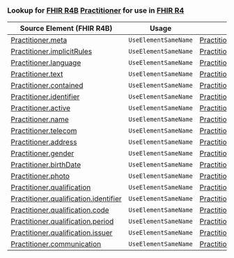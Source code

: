 ### Lookup for [FHIR R4B](https://hl7.org/fhir/R4B/) [Practitioner](https://hl7.org/fhir/R4B/Practitioner.html) for use in [FHIR R4](https://hl7.org/fhir/R4/)

| Source Element (FHIR R4B) | Usage | Target |
| -------------- | ----- | ------ |
| [Practitioner.meta](https://hl7.org/fhir/R4B/Practitioner.html#resource) | `UseElementSameName` | [Practitioner.meta](https://hl7.org/fhir/R4/Practitioner.html#resource) |
| [Practitioner.implicitRules](https://hl7.org/fhir/R4B/Practitioner.html#resource) | `UseElementSameName` | [Practitioner.implicitRules](https://hl7.org/fhir/R4/Practitioner.html#resource) |
| [Practitioner.language](https://hl7.org/fhir/R4B/Practitioner.html#resource) | `UseElementSameName` | [Practitioner.language](https://hl7.org/fhir/R4/Practitioner.html#resource) |
| [Practitioner.text](https://hl7.org/fhir/R4B/Practitioner.html#resource) | `UseElementSameName` | [Practitioner.text](https://hl7.org/fhir/R4/Practitioner.html#resource) |
| [Practitioner.contained](https://hl7.org/fhir/R4B/Practitioner.html#resource) | `UseElementSameName` | [Practitioner.contained](https://hl7.org/fhir/R4/Practitioner.html#resource) |
| [Practitioner.identifier](https://hl7.org/fhir/R4B/Practitioner.html#resource) | `UseElementSameName` | [Practitioner.identifier](https://hl7.org/fhir/R4/Practitioner.html#resource) |
| [Practitioner.active](https://hl7.org/fhir/R4B/Practitioner.html#resource) | `UseElementSameName` | [Practitioner.active](https://hl7.org/fhir/R4/Practitioner.html#resource) |
| [Practitioner.name](https://hl7.org/fhir/R4B/Practitioner.html#resource) | `UseElementSameName` | [Practitioner.name](https://hl7.org/fhir/R4/Practitioner.html#resource) |
| [Practitioner.telecom](https://hl7.org/fhir/R4B/Practitioner.html#resource) | `UseElementSameName` | [Practitioner.telecom](https://hl7.org/fhir/R4/Practitioner.html#resource) |
| [Practitioner.address](https://hl7.org/fhir/R4B/Practitioner.html#resource) | `UseElementSameName` | [Practitioner.address](https://hl7.org/fhir/R4/Practitioner.html#resource) |
| [Practitioner.gender](https://hl7.org/fhir/R4B/Practitioner.html#resource) | `UseElementSameName` | [Practitioner.gender](https://hl7.org/fhir/R4/Practitioner.html#resource) |
| [Practitioner.birthDate](https://hl7.org/fhir/R4B/Practitioner.html#resource) | `UseElementSameName` | [Practitioner.birthDate](https://hl7.org/fhir/R4/Practitioner.html#resource) |
| [Practitioner.photo](https://hl7.org/fhir/R4B/Practitioner.html#resource) | `UseElementSameName` | [Practitioner.photo](https://hl7.org/fhir/R4/Practitioner.html#resource) |
| [Practitioner.qualification](https://hl7.org/fhir/R4B/Practitioner.html#resource) | `UseElementSameName` | [Practitioner.qualification](https://hl7.org/fhir/R4/Practitioner.html#resource) |
| [Practitioner.qualification.identifier](https://hl7.org/fhir/R4B/Practitioner.html#resource) | `UseElementSameName` | [Practitioner.qualification.identifier](https://hl7.org/fhir/R4/Practitioner.html#resource) |
| [Practitioner.qualification.code](https://hl7.org/fhir/R4B/Practitioner.html#resource) | `UseElementSameName` | [Practitioner.qualification.code](https://hl7.org/fhir/R4/Practitioner.html#resource) |
| [Practitioner.qualification.period](https://hl7.org/fhir/R4B/Practitioner.html#resource) | `UseElementSameName` | [Practitioner.qualification.period](https://hl7.org/fhir/R4/Practitioner.html#resource) |
| [Practitioner.qualification.issuer](https://hl7.org/fhir/R4B/Practitioner.html#resource) | `UseElementSameName` | [Practitioner.qualification.issuer](https://hl7.org/fhir/R4/Practitioner.html#resource) |
| [Practitioner.communication](https://hl7.org/fhir/R4B/Practitioner.html#resource) | `UseElementSameName` | [Practitioner.communication](https://hl7.org/fhir/R4/Practitioner.html#resource) |
